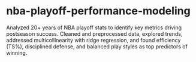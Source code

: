 # nba-playoff-performance-modeling
Analyzed 20+ years of NBA playoff stats to identify key metrics driving postseason success. Cleaned and preprocessed data, explored trends, addressed multicollinearity with ridge regression, and found efficiency (TS%), disciplined defense, and balanced play styles as top predictors of winning.
